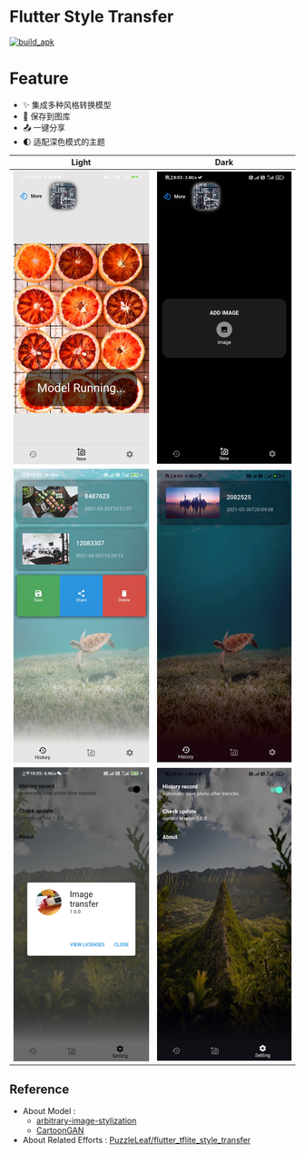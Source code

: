 # Flutter Style Transfer

[![build_apk](https://github.com/ame-yu/flutter_style_transfer/actions/workflows/build_apk.yml/badge.svg)](https://github.com/ame-yu/flutter_style_transfer/actions/workflows/build_apk.yml)
# Feature
- ✨ 集成多种风格转换模型
- 💾 保存到图库
- 📤 一键分享
- 🌓 适配深色模式的主题


Light             |  Dark
:-------------------------:|:-------------------------:
<img src="docs/light1.jpg"/>  | <img src="docs/dark1.jpg"/>
<img src="docs/light2.jpg"/>  | <img src="docs/dark2.jpg"/>
<img src="docs/light3.jpg"/>  | <img src="docs/dark3.jpg"/>
## Reference
* About Model : 
    * [arbitrary-image-stylization](https://tfhub.dev/google/lite-model/magenta/arbitrary-image-stylization-v1-256/int8/prediction/1) 
    * [CartoonGAN](https://tfhub.dev/sayakpaul/lite-model/cartoongan/int8/1)
* About Related Efforts : [PuzzleLeaf/flutter_tflite_style_transfer](https://github.com/PuzzleLeaf/flutter_tflite_style_transfer)





